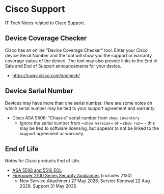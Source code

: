 # Cisco Support

IT Tech Notes related to Cisco Support.

## Device Coverage Checker

Cisco has an online "Device Coverage Checker" tool. Enter your Cisco device Serial Number and the tool will show you the support or warranty coverage status of the device. The tool may also provide links to the End of Sale and End of Support announcements for your device.

* https://cway.cisco.com/sncheck/

## Device Serial Number

Devices may have more than one serial number. Here are some notes on which serial number may be tied to your support agreement and warranty.

* Cisco ASA 5508: "Chassis" serial number from `show inventory`
  * Ignore the serial number from ~`show version`~ or ~`show run`~ - this may be tied to software licensing, but appears to not be linked to the support agreement or warranty.

## End of Life

Notes for Cisco products End of Life.

* [ASA 5508 and 5516 EOL][1]
* [Firepower 2100 Series Security Appliances][2] (includes 2130)
  * New Service Attachment 27 May 2026. Service Renewal 22 Aug 2029. Support 31 May 2030.

[1]: https://www.cisco.com/c/en/us/products/collateral/security/asa-5500-series-next-generation-firewalls/eos-eol-notice-c51-744798.html
[2]: https://www.cisco.com/c/en/us/products/collateral/security/firepower-ngfw/firepower-2100-series-sec-app-5-yr-sub-eol.html
